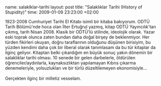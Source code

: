 name: salaklklar-tarihi
layout: post
title: "Salaklıklar Tarihi (History of Stupidity)"
time: 2009-01-09 23:23:00 +02:00

1923-2008 Cumhuriyet Tarihi El Kitabı isimli bir kitaba bakıyorum. ODTÜ Tarih Bölümü'nde hoca olan İlter Ertuğrul yazmış, kitap ODTÜ Yayıncılık'tan çıkmış, tarih Nisan 2008. Klasik bir ODTÜ'lü stilinde, ideolojik olarak. Yazar eski toprak olunca zaten bundan daha doğal birşey de beklenmiyor. Her türden fikirleri okuyan, doğru taraflarının olduğunu düşünen birisiyim, bu yüzden kendimi daha çok bir liberal olarak tanımlasam da bu tür kitaplar da ilginç geliyor. Kitaptan belki çıkardığım en büyük sonuç yakın dönemin bir salaklıklar tarihi olması. 10 senede bir gelen darbelerle, öldürülen öğrenciler/aydınlarla, kaynaksızlıktan yapılamayan Kıbrıs çıkarma denemeleriyle, yolsuzlukları ve bir türlü düzeltilemeyen ekonomisiyle...<br /><br />Gerçekten ilginç bir milletiz vesselam.
